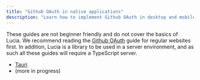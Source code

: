 ```yaml
---
title: "Github OAuth in native applications"
description: "Learn how to implement Github OAuth in desktop and mobile applications"
---
```


These guides are not beginner friendly and do not cover the basics of Lucia. We recommend reading the [Github OAuth]() guide for regular websites first. In addition, Lucia is a library to be used in a server environment, and as such all these guides will require a TypeScript server.

- [Tauri](/guidebook/github-oauth-native/tauri)
- (more in progress)